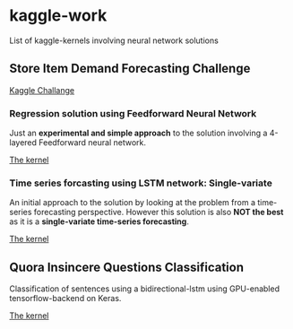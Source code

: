 # kaggle-work

List of kaggle-kernels involving neural network solutions

## Store Item Demand Forecasting Challenge

[Kaggle Challange](https://www.kaggle.com/c/demand-forecasting-kernels-only)

### Regression solution using Feedforward Neural Network

Just an **experimental and simple approach** to the solution involving a 4-layered Feedforward neural network.

[The kernel](https://www.kaggle.com/darshanadiga/store-sale-forecasting-dnn-solution-ffnn)

### Time series forcasting using LSTM network: Single-variate

An initial approach to the solution by looking at the problem from a time-series forecasting perspective. However this solution is also **NOT the best** as it is a **single-variate time-series forecasting**. 

[The kernel](https://www.kaggle.com/darshanadiga/store-sale-forecasting-dnn-solution-lstm)

## Quora Insincere Questions Classification
Classification of sentences using a bidirectional-lstm using GPU-enabled tensorflow-backend on Keras.

[The kernel](https://www.kaggle.com/darshanadiga/quora-lstm-v1)
